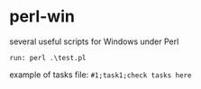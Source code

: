 # perl-win
several useful scripts for Windows under Perl

```run: perl .\test.pl```

example of tasks file:
```#1;task1;check tasks here```
